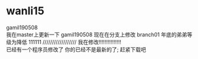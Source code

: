 # wanli15
gamil190508    
我在master上更新一下
gamil190508
现在在分支上修改
branch01
年底的弟弟等级为降低
111111
//////////////////
我在修改!!!!!!!!!!!!!!!  
已经有一个程序员修改了
你的已经不是最新的了;
赶紧下载吧
